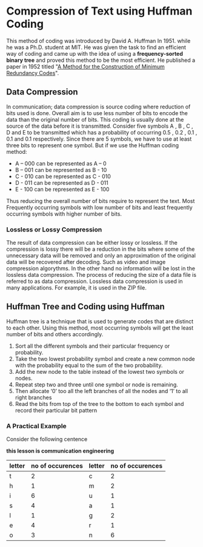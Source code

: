 # Compression of Text using Huffman Coding
This method of coding was introduced by David A. Huffman  In 1951. while he was a Ph.D. student at MIT. He was given the task to find an efficient way of coding and came up with the idea of using a **frequency-sorted binary tree** and proved this method to be the most efficient. He published a paper in 1952 titled "[A Method for the Construction of Minimum Redundancy Codes](http://compression.ru/download/articles/huff/huffman_1952_minimum-redundancy-codes.pdf)".

## Data Compression
In communication; data compression is source coding where reduction of bits used is done. Overall aim is to use less number of bits to encode the data than the original number of bits. This coding is usually done at the source of the data before it is transmitted.
Consider five symbols A , B , C , D and E to be transmitted which has a probability of occurring 0.5 , 0.2 , 0.1 , 0.1 and 0.1 respectively. Since there are 5 symbols, we have to use at least three bits to represent one symbol. But if we use the Huffman coding method:   

- A – 000 can be represented as A – 0                                               
- B – 001 can be represented as B - 10 
- C - 010 can be represented as C - 010 
- D - 011 can be represented as D - 011
- E - 100 can be represented as E - 100 

Thus reducing the overall number of bits require to represent the text. Most Frequently occurring symbols with low number of bits and least frequently occurring symbols with higher number of bits.

### Lossless or Lossy Compression
The result of data compression can be either lossy or lossless. If the compression is lossy there will be a reduction in the bits where some of the unnecessary data will be removed and only an approximation of the original data will be recovered after decoding. Such as video and image compression algorythms.
In the other hand no information will be lost in the lossless data compression. The process of reducing the size of a data file is referred to as data compression. Lossless data compression is used in many applications. For example, it is used in the ZIP file.

## Huffman Tree and Coding using Huffman
Huffman tree is a technique that is used to generate codes that are distinct to each other. Using this method, most occurring symbols will get the least number of bits and others accordingly.
1. Sort all the different symbols and their particular frequency or probability. 
2. Take the two lowest probability symbol and create a new common node with the probability equal to the sum of the two probability. 
3. Add the new node to the table instead of the lowest two symbols or nodes. 
4. Repeat step two and three until one symbol or node is remaining. 
5. Then allocate ‘0’ too all the left branches of all the nodes and ‘1’ to all right branches
6. Read the bits from top of the tree to the bottom to each symbol and record their particular bit pattern 

### A Practical Example
Consider the following centence

**this lesson is communication engineering**

|letter|no of occurences|letter|no of occurences|
|------|----------------|------|----------------|
|t     |2               |c     |2               |
|h     |1               |m     |2               |
|i     |6               |u     |1               |
|s     |4               |a     |1               |
|l     |1               |g     |2               |
|e     |4               |r     |1               |
|o     |3               |n     |6               |

